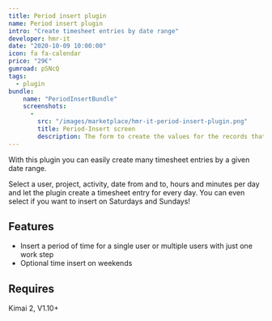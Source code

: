 ```yaml
---
title: Period insert plugin
name: Period insert plugin
intro: "Create timesheet entries by date range"
developer: hmr-it
date: "2020-10-09 10:00:00"
icon: fa fa-calendar
price: "29€"
gumroad: pSNcQ
tags:
  - plugin
bundle:
    name: "PeriodInsertBundle"
    screenshots:
      - 
        src: "/images/marketplace/hmr-it-period-insert-plugin.png"
        title: Period-Insert screen 
        description: The form to create the values for the records that will be created 
---
```


With this plugin you can easily create many timesheet entries by a given date range.

Select a user, project, activity, date from and to, hours and minutes per day and let the plugin create a timesheet entry for every day. You can even select if you want to insert on Saturdays and Sundays!

## Features

- Insert a period of time for a single user or multiple users with just one work step
- Optional time insert on weekends

## Requires

Kimai 2, V1.10+
